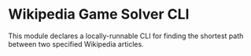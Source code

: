 # Wikipedia Game Solver CLI
This module declares a locally-runnable CLI for finding the shortest path between two specified Wikipedia articles.
